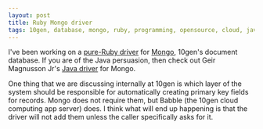 ```yaml
---
layout: post
title: Ruby Mongo driver
tags: 10gen, database, mongo, ruby, programming, opensource, cloud, java
---
```


I've been working on a
[pure-Ruby driver](http://github.com/jimm/mongo-ruby-driver/tree/master) for
[Mongo](http://www.mongodb.org/), 10gen's document database. If you are of
the Java persuasion, then check out Geir Magnusson Jr's
[Java driver](http://github.com/geir/mongo-java-driver/tree/master) for
Mongo.

One thing that we are discussing internally at 10gen is which layer of the
system should be responsible for automatically creating primary key fields
for records. Mongo does not require them, but Babble (the 10gen cloud
computing app server) does. I think what will end up happening is that the
driver will not add them unless the caller specifically asks for it.
